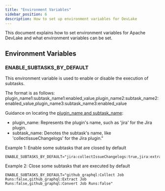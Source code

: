```yaml
---
title: "Environment Variables"
sidebar_position: 6
description: How to set up environment variables for DevLake
---
```


This document explains how to set environment variables for Apache DevLake and what environment variables can be set.

## Environment Variables
### ENABLE_SUBTASKS_BY_DEFAULT
This environment variable is used to enable or disable the execution of subtasks.

The format is as follows: plugin_name1:subtask_name1:enabled_value,plugin_name2:subtask_name2:enabled_value,plugin_name3:subtask_name3:enabled_value
  
Guidance on locating the [plugin_name and subtask_name](https://github.com/apache/incubator-devlake/blob/release-v1.0/backend/plugins/jira/tasks/issue_changelog_collector.go#L41):

- plugin_name: Represents the plugin's name, such as 'jira' for the Jira plugin.
- subtask_name: Denotes the subtask's name, like 'collectIssueChangelogs' for the Jira plugin."  


Example 1: Enable some subtasks that are closed by default

```shell
ENABLE_SUBTASKS_BY_DEFAULT="jira:collectIssueChangelogs:true,jira:extractIssueChangelogs:true,jira:convertIssueChangelogs:true,tapd:collectBugChangelogs:true,tapd:extractBugChangelogs:true,tapd:convertBugChangelogs:true,zentao:collectBugRepoCommits:true,zentao:extractBugRepoCommits:true,zentao:convertBugRepoCommits:true,zentao:collectStoryRepoCommits:true,zentao:extractStoryRepoCommits:true,zentao:convertStoryRepoCommits:true,zentao:collectTaskRepoCommits:true,zentao:extractTaskRepoCommits:true,zentao:convertTaskRepoCommits:true"
```

Example 2: Close some subtasks that are executed by default
```shell
ENABLE_SUBTASKS_BY_DEFAULT="github_graphql:Collect Job Runs:false,github_graphql:Extract Job Runs:false,github_graphql:Convert Job Runs:false"
```




